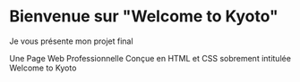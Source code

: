 # Bienvenue sur "Welcome to Kyoto"

Je vous présente mon projet final

Une Page Web Professionnelle Conçue en HTML et CSS
  sobrement intitulée Welcome to Kyoto
